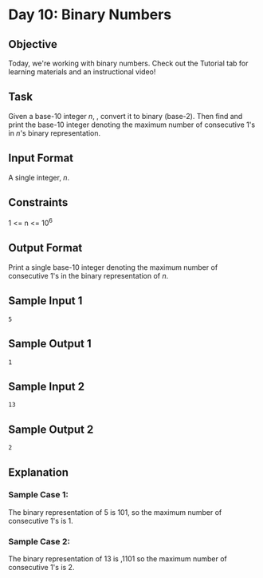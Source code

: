 # Day 10: Binary Numbers

## Objective 
Today, we're working with binary numbers. Check out the Tutorial tab for learning materials and an instructional video!

## Task 
Given a base-10 integer *n*, , convert it to binary (base-2). Then find and print the base-10 integer denoting the maximum number of consecutive 1's in *n*'s binary representation.

## Input Format

A single integer, *n*.

## Constraints
1 <= n <= 10<sup>6</sup>

## Output Format
Print a single base-10 integer denoting the maximum number of consecutive 1's in the binary representation of *n*.

## Sample Input 1
```
5
```

## Sample Output 1
```
1
```

## Sample Input 2
```
13
```

## Sample Output 2
```
2
```

## Explanation

### Sample Case 1: 
The binary representation of 5 is 101, so the maximum number of consecutive 1's is 1.

### Sample Case 2: 
The binary representation of 13 is ,1101 so the maximum number of consecutive 1's is 2.